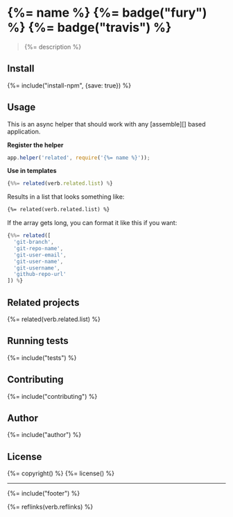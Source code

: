 # {%= name %} {%= badge("fury") %} {%= badge("travis") %}

> {%= description %}

## Install
{%= include("install-npm", {save: true}) %}

## Usage

This is an async helper that should work with any [assemble][] based application.

**Register the helper**

```js
app.helper('related', require('{%= name %}'));
```

**Use in templates**

```js
{%%= related(verb.related.list) %}
```

Results in a list that looks something like:

```markdown
{%= related(verb.related.list) %}
```

If the array gets long, you can format it like this if you want:

```js
{%%= related([
  'git-branch', 
  'git-repo-name', 
  'git-user-email', 
  'git-user-name', 
  'git-username', 
  'github-repo-url'
]) %}   
```

## Related projects
{%= related(verb.related.list) %}

## Running tests
{%= include("tests") %}

## Contributing
{%= include("contributing") %}

## Author
{%= include("author") %}

## License
{%= copyright() %}
{%= license() %}

***

{%= include("footer") %}

{%= reflinks(verb.reflinks) %}
